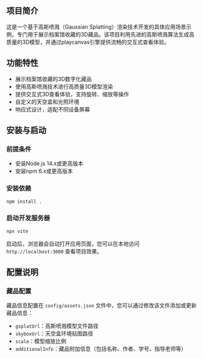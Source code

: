 
## 项目简介
这是一个基于高斯喷溅（Gaussian Splatting）渲染技术开发的具体应用场景示例，专门用于展示档案馆收藏的3D藏品。该项目利用先进的高斯喷溅算法生成高质量的3D模型，并通过playcanvas引擎提供流畅的交互式查看体验。

## 功能特性
- 展示档案馆收藏的3D数字化藏品
- 使用高斯喷溅技术进行高质量3D模型渲染
- 提供交互式3D查看体验，支持旋转、缩放等操作
- 自定义的天空盒和光照环境
- 响应式设计，适配不同设备屏幕

## 安装与启动

### 前提条件
- 安装Node.js 14.x或更高版本
- 安装npm 6.x或更高版本

### 安装依赖
```bash
npm install .
```

### 启动开发服务器
```bash
npx vite
```
启动后，浏览器会自动打开应用页面，您可以在本地访问 `http://localhost:3000` 查看项目效果。

## 配置说明

### 藏品配置
藏品信息配置在 `config/assets.json` 文件中，您可以通过修改该文件添加或更新藏品信息：
- `gsplatUrl`：高斯喷溅模型文件路径
- `skyboxUrl`：天空盒环境贴图路径
- `scale`：模型缩放比例
- `additionalInfo`：藏品附加信息（包括名称、作者、学号、指导老师等）
